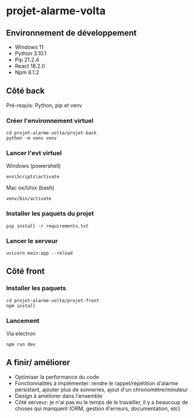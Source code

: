 # projet-alarme-volta


## Environnement de développement

* Windows 11
* Python 3.10.1
* Pip 21.2.4
* React 18.2.0
* Npm 8.1.2


## Côté back

Pré-requis: Python, pip et venv

### Créer l'environnement virtuel

```
cd projet-alarme-volta/projet-back
python -m venv venv
```

### Lancer l'evt virtuel

Windows (powershell)
```
env\Scripts\activate 
```

Mac os/Unix (bash)
```
venv/bin/activate
```

### Installer les paquets du projet

```
pip install -r requirements.txt
```

### Lancer le serveur
```
uvicorn main:app --reload
```


## Côté front

### Installer les paquets
```
cd projet-alarme-volta/projet-front
npm install 
```

### Lancement
Via electron
```
npm run dev
```


## A finir/ améliorer
* Optimiser la performance du code
* Fonctionnalités à implémenter: rendre le rappel/répétition d'alarme persistant, ajouter plus de sonneries, ajout d'un chronomètre/minuteur
* Design à améliorer dans l'ensemble
* Côté serveur: je n'ai pas eu le temps de le travailler, il y a beaucoup de choses qui manquent (ORM, gestion d'erreurs, documentation, etc)

